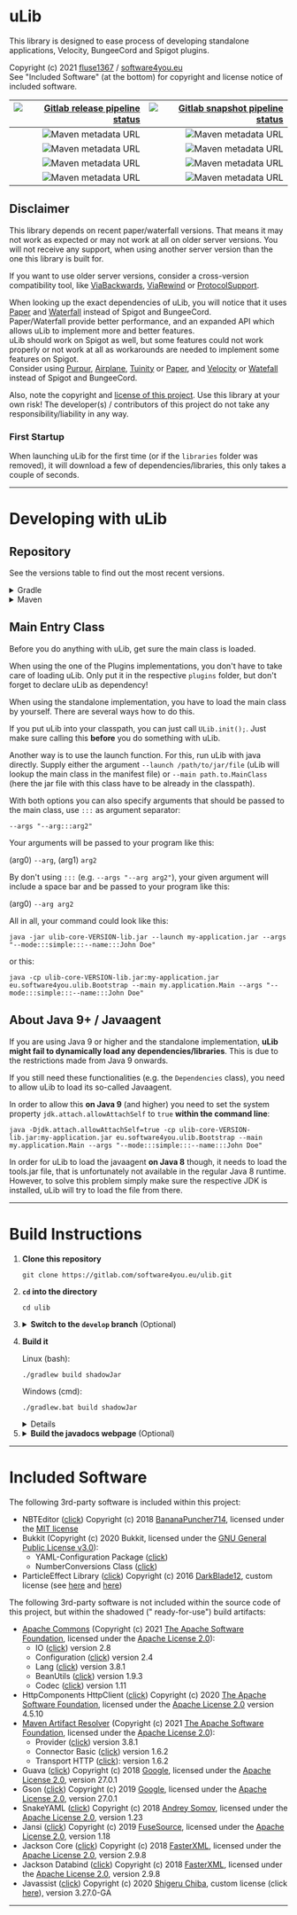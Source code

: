 # uLib

This library is designed to ease process of developing standalone applications, Velocity, BungeeCord and Spigot plugins.

Copyright (c) 2021 [fluse1367](https://gitlab.com/fluse1367) / [software4you.eu](https://gitlab.com/software4you.eu)   
See "Included Software" (at the bottom) for copyright and license notice of included software.

| [![Gitlab release pipeline status](https://img.shields.io/gitlab/pipeline/software4you.eu/ulib/master?label=Release%20Build&style=for-the-badge)](https://gitlab.com/software4you.eu/ulib/-/pipelines?ref=master) | [![Gitlab snapshot pipeline status](https://img.shields.io/gitlab/pipeline/software4you.eu/ulib/develop?label=Snapshot%20Build&style=for-the-badge)](https://gitlab.com/software4you.eu/ulib/-/pipelines?ref=develop) |
| ---: | ---: |
| ![Maven metadata URL](https://img.shields.io/maven-metadata/v?color=blue&label=ulib-core-api&metadataUrl=https%3A%2F%2Fgitlab.com%2Fapi%2Fv4%2Fprojects%2F19415500%2Fpackages%2Fmaven%2Feu%2Fsoftware4you%2Fulib%2Fulib-core-api%2Fmaven-metadata.xml) | ![Maven metadata URL](https://img.shields.io/maven-metadata/v?color=blue&label=ulib-core-api&metadataUrl=https%3A%2F%2Fgitlab.com%2Fapi%2Fv4%2Fprojects%2F26647460%2Fpackages%2Fmaven%2Feu%2Fsoftware4you%2Fulib%2Fulib-core-api%2Fmaven-metadata.xml) |
| ![Maven metadata URL](https://img.shields.io/maven-metadata/v?color=orange&label=ulib-spigot-api&metadataUrl=https%3A%2F%2Fgitlab.com%2Fapi%2Fv4%2Fprojects%2F19415500%2Fpackages%2Fmaven%2Feu%2Fsoftware4you%2Fulib%2Fulib-spigot-api%2Fmaven-metadata.xml) | ![Maven metadata URL](https://img.shields.io/maven-metadata/v?color=orange&label=ulib-spigot-api&metadataUrl=https%3A%2F%2Fgitlab.com%2Fapi%2Fv4%2Fprojects%2F26647460%2Fpackages%2Fmaven%2Feu%2Fsoftware4you%2Fulib%2Fulib-spigot-api%2Fmaven-metadata.xml) |
| ![Maven metadata URL](https://img.shields.io/maven-metadata/v?color=yellow&label=ulib-bungeecord-api&metadataUrl=https%3A%2F%2Fgitlab.com%2Fapi%2Fv4%2Fprojects%2F19415500%2Fpackages%2Fmaven%2Feu%2Fsoftware4you%2Fulib%2Fulib-bungeecord-api%2Fmaven-metadata.xml) | ![Maven metadata URL](https://img.shields.io/maven-metadata/v?color=yellow&label=ulib-bungeecord-api&metadataUrl=https%3A%2F%2Fgitlab.com%2Fapi%2Fv4%2Fprojects%2F26647460%2Fpackages%2Fmaven%2Feu%2Fsoftware4you%2Fulib%2Fulib-bungeecord-api%2Fmaven-metadata.xml) |
| ![Maven metadata URL](https://img.shields.io/maven-metadata/v?color=aqua&label=ulib-velocity-api&metadataUrl=https%3A%2F%2Fgitlab.com%2Fapi%2Fv4%2Fprojects%2F19415500%2Fpackages%2Fmaven%2Feu%2Fsoftware4you%2Fulib%2Fulib-velocity-api%2Fmaven-metadata.xml) | ![Maven metadata URL](https://img.shields.io/maven-metadata/v?color=aqua&label=ulib-velocity-api&metadataUrl=https%3A%2F%2Fgitlab.com%2Fapi%2Fv4%2Fprojects%2F26647460%2Fpackages%2Fmaven%2Feu%2Fsoftware4you%2Fulib%2Fulib-velocity-api%2Fmaven-metadata.xml) |

## Disclaimer

This library depends on recent paper/waterfall versions. That means it may not work as expected or may not work at all
on older server versions. You will not receive any support, when using another server version than the one this library
is built for.

If you want to use older server versions, consider a cross-version compatibility tool, like
[ViaBackwards](https://www.spigotmc.org/resources/viabackwards.27448/),
[ViaRewind](https://www.spigotmc.org/resources/viarewind.52109/) or
[ProtocolSupport](https://www.spigotmc.org/resources/protocolsupport.7201/).

When looking up the exact dependencies of uLib, you will notice that it uses [Paper](https://papermc.io/)
and [Waterfall](https://github.com/PaperMC/Waterfall) instead of Spigot and BungeeCord.   
Paper/Waterfall provide better performance, and an expanded API which allows uLib to implement more and better
features.   
uLib should work on Spigot as well, but some features could not work properly or not work at all as workarounds are
needed to implement some features on Spigot.   
Consider using [Purpur](https://purpur.pl3x.net/), [Airplane](https://airplane.gg/),
[Tuinity](https://github.com/Spottedleaf/Tuinity) or [Paper](https://papermc.io/),
and [Velocity](https://velocitypowered.com/)
or [Watefall](https://github.com/PaperMC/Waterfall) instead of Spigot and BungeeCord.

Also, note the copyright and [license of this project](./LICENSE). Use this library at your own risk! The developer(s) /
contributors of this project do not take any responsibility/liability in any way.

### First Startup

When launching uLib for the first time (or if the `libraries` folder was removed), it will download a few of
dependencies/libraries, this only takes a couple of seconds.

---

# Developing with uLib

## Repository

See the versions table to find out the most recent versions.

<details><summary>Gradle</summary>

```groovy
repositories {
    /* ... */
    maven {
        url 'https://repo.software4you.eu/'
        // or url 'https://gitlab.com/api/v4/groups/software4you.eu/-/packages/maven/'
    }
    /* ... */
}
dependencies {
    /* ... */
    compile 'eu.software4you.ulib:ulib-core-api:VERSION'
    compile 'eu.software4you.ulib:ulib-spigot-api:VERSION'
    compile 'eu.software4you.ulib:ulib-bungeecord-api:VERSION'
    compile 'eu.software4you.ulib:ulib-velocity-api:VERSION'
    /* ... */
}
```

</details>
<details><summary>Maven</summary>

```xml

<project>
    <!-- ... -->
    <repositories>
        <!-- ... -->
        <repository>
            <id>software4you-repo</id>
            <url>https://repo.software4you.eu/</url>
            <!-- or <url>https://gitlab.com/api/v4/groups/software4you.eu/-/packages/maven/</url> -->
        </repository>
        <!-- ... -->
    </repositories>
    <dependencies>
        <!-- ... -->
        <dependency>
            <groupId>eu.software4you.ulib</groupId>
            <artifactId>ulib-core-api</artifactId>
            <version>VERSION</version>
        </dependency>

        <dependency>
            <groupId>eu.software4you.ulib</groupId>
            <artifactId>ulib-spigot-api</artifactId>
            <version>VERSION</version>
        </dependency>

        <dependency>
            <groupId>eu.software4you.ulib</groupId>
            <artifactId>ulib-bungeecord-api</artifactId>
            <version>VERSION</version>
        </dependency>

        <dependency>
            <groupId>eu.software4you.ulib</groupId>
            <artifactId>ulib-velocity-api</artifactId>
            <version>VERSION</version>
        </dependency>
        <!-- ... -->
    </dependencies>
    <!-- ... -->
</project>
```

</details>

## Main Entry Class

Before you do anything with uLib, get sure the main class is loaded.

When using the one of the Plugins implementations, you don't have to take care of loading uLib. Only put it in the
respective `plugins` folder, but don't forget to declare uLib as dependency!

When using the standalone implementation, you have to load the main class by yourself. There are several ways how to do
this.

If you put uLib into your classpath, you can just call `ULib.init();`. Just make sure calling this **before** you do
something with uLib.

Another way is to use the launch function. For this, run uLib with java directly. Supply either the
argument `--launch /path/to/jar/file` (uLib will lookup the main class in the manifest file)
or `--main path.to.MainClass` (here the jar file with this class have to be already in the classpath).

With both options you can also specify arguments that should be passed to the main class, use `:::` as argument
separator:

`--args "--arg:::arg2"`

Your arguments will be passed to your program like this:

(arg0) `--arg`, (arg1) `arg2`

By don't using `:::` (e.g. `--args "--arg arg2"`), your given argument will include a space bar and be passed to your
program like this:

(arg0) `--arg arg2`

All in all, your command could look like this:

```shell
java -jar ulib-core-VERSION-lib.jar --launch my-application.jar --args "--mode:::simple:::--name:::John Doe"
```

or this:

```shell
java -cp ulib-core-VERSION-lib.jar:my-application.jar eu.software4you.ulib.Bootstrap --main my.application.Main --args "--mode:::simple:::--name:::John Doe"
```

## About Java 9+ / Javaagent

If you are using Java 9 or higher and the standalone implementation, **uLib might fail to dynamically load any
dependencies/libraries**. This is due to the restrictions made from Java 9 onwards.

If you still need these functionalities (e.g. the `Dependencies` class), you need to allow uLib to load its so-called
Javaagent.

In order to allow this **on Java 9** (and higher) you need to set the system property `jdk.attach.allowAttachSelf`
to `true` **within the command line**:

```shell
java -Djdk.attach.allowAttachSelf=true -cp ulib-core-VERSION-lib.jar:my-application.jar eu.software4you.ulib.Bootstrap --main my.application.Main --args "--mode:::simple:::--name:::John Doe" 
```

In order for uLib to load the javaagent **on Java 8** though, it needs to load the tools.jar file, that is unfortunately
not available in the regular Java 8 runtime. However, to solve this problem simply make sure the respective JDK is
installed, uLib will try to load the file from there.

---

# Build Instructions

1. **Clone this repository**
   ```shell
   git clone https://gitlab.com/software4you.eu/ulib.git
   ```
2. **`cd` into the directory**
   ```shell
   cd ulib
   ```
3. <details><summary><b>Switch to the <code>develop</code> branch</b> (Optional)</summary>
   You only need to do this if you want the most recent (unstable) changes.

   ```shell
   git checkout develop
   ```
   </details>


4. **Build it**

   Linux (bash):

   ```shell
   ./gradlew build shadowJar
   ```

   Windows (cmd):

   ```shell
   ./gradlew.bat build shadowJar
   ```

    <details><summary>Details</summary>

   -> `build` builds the apis and unready jar files:

    - `ulib-core-VERSION.jar`
    - `ulib-core-api-VERSION.jar`
    - `ulib-velocity-VERSION.jar`
    - `ulib-velocity-api-VERSION.jar`
    - `ulib-bungeecord-VERSION.jar`
    - `ulib-bungeecord-api-VERSION.jar`
    - `ulib-spigot-VERSION.jar`
    - `ulib-spigot-api-VERSION.jar`

   -> `shadowJar` builds the ready-for-use jar files:

    - `ulib-core-VERSION-lib.jar`
    - `ulib-velocity-VERSION-plugin.jar`
    - `ulib-bungeecord-VERSION-plugin.jar`
    - `ulib-spigot-VERSION-plugin.jar`

    </details>


5. <details><summary><b>Build the javadocs webpage</b> (Optional)</summary>

   Building the javadocs webpage is probably more interesting for developers who are using the development
   snapshots  (`develop` branch) of ulib, because the javadocs of them won't get published.

   Linux (bash):

    ```shell
    ./gradlew docsWebpage
    ```

   Windows (cmd):

    ```shell
    ./gradlew.bat docsWebpage
    ```

   You'll find the webpage in the directory `public`.

</details>

---

# Included Software

The following 3rd-party software is included within this project:

- NBTEditor ([click](https://github.com/BananaPuncher714/NBTEditor/tree/4884d2f95f2e648de6db12c0a1dcaaae2d866cef))
  Copyright (c) 2018 [BananaPuncher714](https://github.com/BananaPuncher714), licensed under
  the [MIT license](https://raw.githubusercontent.com/BananaPuncher714/NBTEditor/4884d2f95f2e648de6db12c0a1dcaaae2d866cef/LICENSE)
- Bukkit (Copyright (c) 2020 Bukkit, licensed under
  the [GNU General Public License v3.0](https://hub.spigotmc.org/stash/projects/SPIGOT/repos/bukkit/raw/LICENCE.txt?at=85e683b7eb8d14911ce47d309558caf3a968bde7)):
    - YAML-Configuration
      Package ([click](https://hub.spigotmc.org/stash/projects/SPIGOT/repos/bukkit/browse/src/main/java/org/bukkit/configuration?at=85e683b7eb8d14911ce47d309558caf3a968bde7))
    - NumberConversions
      Class ([click](https://hub.spigotmc.org/stash/projects/SPIGOT/repos/bukkit/browse/src/main/java/org/bukkit/util/NumberConversions.java?at=85e683b7eb8d14911ce47d309558caf3a968bde7))
- ParticleEffect
  Library ([click](https://github.com/DarkBlade12/ParticleEffect/tree/df3f57fa3f1ecd82ad8efac24dcf8371b993c019))
  Copyright (c) 2016 [DarkBlade12](https://github.com/DarkBlade12), custom license (see
  [here](https://gitlab.com/software4you.eu/ulib/-/blob/master/ulib-spigot-api/src/main/java/eu/software4you/minecraft/multiversion/BukkitReflectionUtils.java)
  and [here](https://gitlab.com/software4you.eu/ulib/-/blob/master/ulib-spigot-api/src/main/java/eu/software4you/minecraft/multiversion/ParticleEffect.java))

The following 3rd-party software is not included within the source code of this project, but within the shadowed ("
ready-for-use") build artifacts:

- [Apache Commons](https://commons.apache.org/) (Copyright (c)
  2021 [The Apache Software Foundation](https://github.com/apache), licensed under
  the [Apache License 2.0](https://www.apache.org/licenses/LICENSE-2.0)):
    - IO ([click](https://github.com/apache/commons-io)) version 2.8
    - Configuration ([click](https://github.com/apache/commons-configuration/)) version 2.4
    - Lang ([click](https://github.com/apache/commons-lang/)) version 3.8.1
    - BeanUtils ([click](https://github.com/apache/commons-beanutils/)) version 1.9.3
    - Codec ([click](https://github.com/apache/commons-codec/)) version 1.11
- HttpComponents HttpClient ([click](https://github.com/apache/httpcomponents-client)) Copyright (c)
  2020 [The Apache Software Foundation](https://github.com/apache), licensed under
  the [Apache License 2.0](https://www.apache.org/licenses/LICENSE-2.0) version 4.5.10
- [Maven Artifact Resolver](https://github.com/apache/maven-resolver) (Copyright (c)
  2021 [The Apache Software Foundation](https://github.com/apache), licensed under
  the [Apache License 2.0](https://www.apache.org/licenses/LICENSE-2.0)):
    - Provider ([click](https://github.com/apache/maven/tree/master/maven-resolver-provider)) version 3.8.1
    - Connector Basic ([click](https://github.com/apache/maven-resolver/tree/master/maven-resolver-connector-basic))
      version 1.6.2
    - Transport HTTP ([click](https://github.com/apache/maven-resolver/tree/master/maven-resolver-transport-http)):
      version 1.6.2
- Guava ([click](https://github.com/google/guava)) Copyright (c) 2018 [Google](https://github.com/google), licensed
  under the [Apache License 2.0](https://github.com/google/guava/blob/master/COPYING), version 27.0.1
- Gson ([click](https://github.com/google/gson)) Copyright (c) 2019 [Google](https://github.com/google), licensed under
  the [Apache License 2.0](https://github.com/google/gson/blob/master/LICENSE), version 27.0.1
- SnakeYAML ([click](https://github.com/asomov/snakeyaml)) Copyright (c) 2018 [Andrey Somov](https://github.com/asomov),
  licensed under the [Apache License 2.0](https://github.com/asomov/snakeyaml/blob/master/LICENSE.txt), version 1.23
- Jansi ([click](https://github.com/fusesource/jansi)) Copyright (c) 2019 [FuseSource](https://github.com/fusesource),
  licensed under the [Apache License 2.0](https://github.com/fusesource/jansi/blob/master/license.txt), version 1.18
- Jackson Core ([click](https://github.com/FasterXML/jackson-core)) Copyright (c)
  2018 [FasterXML](https://github.com/FasterXML), licensed under
  the [Apache License 2.0](https://github.com/FasterXML/jackson-core/blob/2.13/LICENSE), version 2.9.8
- Jackson Databind ([click](https://github.com/FasterXML/jackson-databind)) Copyright (c)
  2018 [FasterXML](https://github.com/FasterXML), licensed under
  the [Apache License 2.0](https://github.com/FasterXML/jackson-core/blob/2.13/LICENSE), version 2.9.8
- Javassist ([click](https://github.com/jboss-javassist/javassist)) Copyright (c)
  2020 [Shigeru Chiba](https://github.com/jboss-javassist), custom license
  (click [here](https://github.com/jboss-javassist/javassist/blob/master/License.html)), version 3.27.0-GA

---